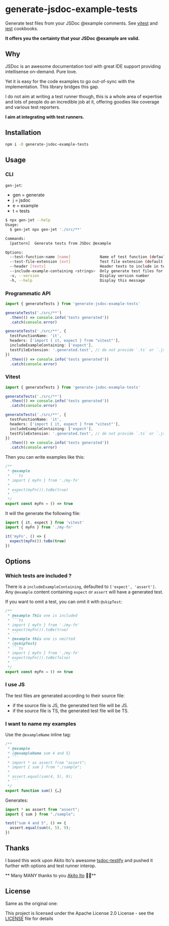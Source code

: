 # generate-jsdoc-example-tests

Generate test files from your JSDoc @example comments. See [vitest](#vitest) and [jest](#jest) cookbooks.

**It offers you the certainty that your JSDoc @example are valid.**

## Why

JSDoc is an awesome documentation tool with great IDE support providing intellisense on-demand. Pure love.

Yet it is easy for the code examples to go out-of-sync with the implementation. This library bridges this gap.

I do not aim at writing a test runner though, this is a whole area of expertise and lots of people do an incredible job at it, offering goodies like coverage and various test reporters.

**I aim at integrating with test runners.**

## Installation

```sh
npm i -D generate-jsdoc-example-tests
```

## Usage

### CLI

`gen-jet`:
- gen = generate
- j = jsdoc
- e = example
- t = tests

```sh
$ npx gen-jet --help
Usage:
  $ gen-jet npx gen-jet './src/**'

Commands:
  [pattern]  Generate tests from JSDoc @example

Options:
  --test-function-name [name]             Name of test function (default: "test") (default: test)
  --test-file-extension [ext]             Test file extension (default: ".example.test") (default: .example.test)
  --header [texts]                        Header texts to include in test files, ie: --header 'import { test } from "vitest"' --header 'import …' (default: )
  --include-example-containing <strings>  Only generate test files for examples including one of the given strings (default: assert,expect)
  -v, --version                           Display version number 
  -h, --help                              Display this message 
```

### Programmatic API

```ts
import { generateTests } from 'generate-jsdoc-example-tests'

generateTests('./src/**')
  .then(() => console.info('tests generated'))
  .catch(console.error)

generateTests('./src/**', {
  testFunctionName: 'it',
  headers: ['import { it, expect } from "vitest"'],
  includeExampleContaining: ['expect'],
  testFileExtension: '.generated.test', // do not provide `.ts` or `.js`
})
  .then(() => console.info('tests generated'))
  .catch(console.error)
```

### Vitest

```ts
import { generateTests } from 'generate-jsdoc-example-tests'

generateTests('./src/**')
  .then(() => console.info('tests generated'))
  .catch(console.error)

generateTests('./src/**', {
  testFunctionName: 'it',
  headers: ['import { it, expect } from "vitest"'],
  includeExampleContaining: ['expect'],
  testFileExtension: '.generated.test', // do not provide `.ts` or `.js`
})
  .then(() => console.info('tests generated'))
  .catch(console.error)
```

Then you can write examples like this:
```ts
/**
 * @example
 * ```ts
 * import { myFn } from './my-fn'
 * 
 * expect(myFn()).toBe(true)
 * ```
 */ 
export const myFn = () => true
```

It will the generate the following file:

```ts
import { it, expect } from 'vitest'
import { myFn } from './my-fn'

it('myFn', () => {
  expect(myFn()).toBe(true)
})
```

## Options

### Which tests are included ?

There is a `includeExampleContaining`, defaulted to `['expect', 'assert']`.
Any `@example` content containing `expect` or `assert` will have a generated test.

If you want to omit a test, you can omit it with `@skipTest`:
```ts
/**
 * @example This one is included
 * ```ts
 * import { myFn } from './my-fn'
 * expect(myFn()).toBe(true)
 * ```
 * @example this one is omitted
 * {@skipTest}
 * ```ts
 * import { myFn } from './my-fn'
 * expect(myFn()).toBe(false)
 * ```
 */
export const myFn = () => true
```

### I use JS

The test files are generated according to their source file:
- if the source file is JS, the generated test file will be JS.
- if the source file is TS, the generated test file will be TS.

### I want to name my examples

Use the `@exampleName` inline tag:

```ts
/**
 * @example
 * {@exampleName sum 4 and 5}
 * ```
 * import * as assert from "assert";
 * import { sum } from "./sample";
 *
 * assert.equal(sum(4, 5), 9);
 * ```
 */
export function sum() {…}
```

Generates:

```ts
import * as assert from "assert";
import { sum } from "./sample";

test("sum 4 and 5", () => {
  assert.equal(sum(4, 5), 9);
})
```

## Thanks

I based this work upon Akito Ito's awesome [tsdoc-testify](https://github.com/akito0107/tsdoc-testify) and pushed it further with options and test runner interop.

** Many MANY thanks to you [Akito Ito](https://github.com/akito0107) 🙏🙏**

## License

Same as the original one:

This project is licensed under the Apache License 2.0 License - see the [LICENSE](LICENSE) file for details
